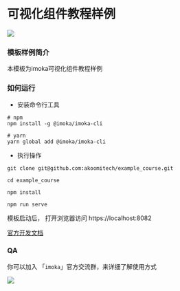 # 可视化组件教程样例

![](https://static.imoka.cn/a/i/@imk_akoomi/round_lottery/0.0.1/snapshot/91868ae3-9cb9-4a79-996a-9b4aa90f5798.png_w240.png)

### 模板样例简介

本模板为imoka可视化组件教程样例

### 如何运行

* 安装命令行工具

```
# npm
npm install -g @imoka/imoka-cli 

# yarn
yarn global add @imoka/imoka-cli
```

* 执行操作

```
git clone git@github.com:akoomitech/example_course.git

cd example_course

npm install

npm run serve
```

模板启动后， 打开浏览器访问 https://localhost:8082

[官方开发文档](https://kil9pm.yuque.com/org-wiki-kil9pm-ref128/cudlte/cdlvhq7gs8esuel8)

### QA

你可以加入 「`imoka`」官方交流群，来详细了解使用方式

![](https://cdn.imoka.cn/47ryY8HnTj9A/a/img/ONeLuZX6PvnuhoD3R0Tl.jpeg_w320.jpeg)
